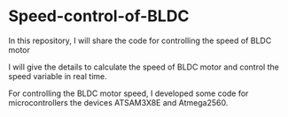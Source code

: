 # Speed-control-of-BLDC


In this repository, I will share the code for controlling the speed of BLDC motor

I will give the details to calculate the speed of BLDC motor and control the speed variable in real time.


For controlling the BLDC motor speed, I developed some code for microcontrollers the devices ATSAM3X8E and Atmega2560.
